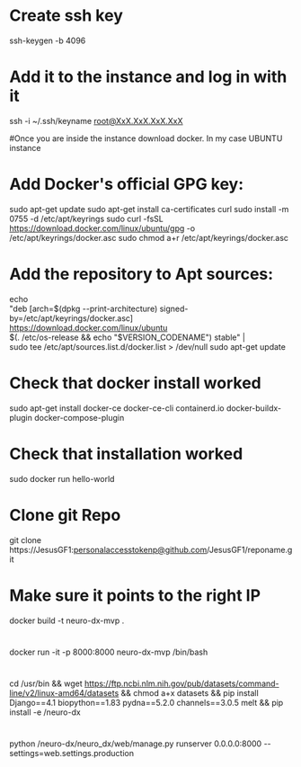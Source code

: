 # Create ssh key
ssh-keygen -b 4096

# Add it to the instance and log in with it
ssh -i ~/.ssh/keyname root@XxX.XxX.XxX.XxX

#Once you are inside the instance download docker. In my case UBUNTU instance

# Add Docker's official GPG key:
sudo apt-get update
sudo apt-get install ca-certificates curl
sudo install -m 0755 -d /etc/apt/keyrings
sudo curl -fsSL https://download.docker.com/linux/ubuntu/gpg -o /etc/apt/keyrings/docker.asc
sudo chmod a+r /etc/apt/keyrings/docker.asc

# Add the repository to Apt sources:
echo \
  "deb [arch=$(dpkg --print-architecture) signed-by=/etc/apt/keyrings/docker.asc] https://download.docker.com/linux/ubuntu \
  $(. /etc/os-release && echo "$VERSION_CODENAME") stable" | \
  sudo tee /etc/apt/sources.list.d/docker.list > /dev/null
sudo apt-get update

# Check that docker install worked
sudo apt-get install docker-ce docker-ce-cli containerd.io docker-buildx-plugin docker-compose-plugin
# Check that installation worked
sudo docker run hello-world

# Clone git Repo
git clone https://JesusGF1:personalaccesstokenp@github.com/JesusGF1/reponame.git
# Make sure it points to the right IP
docker build -t neuro-dx-mvp .  
# 
docker run -it -p 8000:8000 neuro-dx-mvp /bin/bash 
#
cd /usr/bin && wget https://ftp.ncbi.nlm.nih.gov/pub/datasets/command-line/v2/linux-amd64/datasets && chmod a+x datasets && pip install Django==4.1 biopython==1.83 pydna==5.2.0 channels==3.0.5 melt && pip install -e /neuro-dx
#
python /neuro-dx/neuro_dx/web/manage.py runserver 0.0.0.0:8000 --settings=web.settings.production


